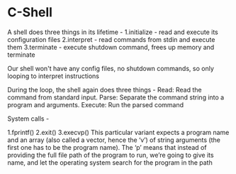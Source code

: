 # C-Shell

A shell does three things in its lifetime - 
    1.initialize - read and execute its configuration files
    2.interpret - read commands from stdin and execute them
    3.terminate - execute shutdown command, frees up memory and terminate 

Our shell won't have any config files, no shutdown commands, so only looping
to interpret instructions

During the loop, the shell again does three things - 
    Read: Read the command from standard input.
    Parse: Separate the command string into a program and arguments.
    Execute: Run the parsed command

System calls - 

1.fprintf()
2.exit()
3.execvp()
This particular variant expects a program name and an array (also called a vector, hence the ‘v’) of string arguments (the first one has to be the program name). The ‘p’ means that instead of providing the full file path of the program to run, we’re going to give its name, and let the operating system search for the program in the path